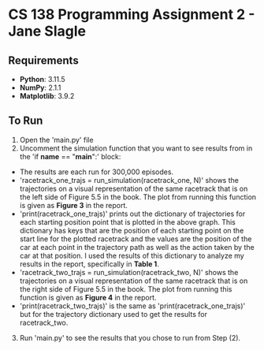 # CS 138 Programming Assignment 2 - Jane Slagle

## Requirements
- **Python**: 3.11.5
- **NumPy**: 2.1.1
- **Matplotlib**: 3.9.2

## To Run
1. Open the 'main.py' file
2. Uncomment the simulation function that you want to see results from in the 'if __name__ == "__main__":' block:
  - The results are each run for 300,000 episodes.
  - 'racetrack_one_trajs = run_simulation(racetrack_one, N)' shows the trajectories on a visual representation of the same racetrack that is on the left side of Figure 5.5 in the book. The plot from running this function is given as **Figure 3** in the report.
  - 'print(racetrack_one_trajs)' prints out the dictionary of trajectories for each starting position point that is plotted in the above graph. This dictionary has keys that are the position of each starting point on the start line for the plotted racetrack and the values are the position of the car at each point in the trajectory path as well as the action taken by the car at that position. I used the results of this dictionary to analyze my results in the report, specifically in **Table 1**.
  - 'racetrack_two_trajs = run_simulation(racetrack_two, N)' shows the trajectories on a visual representation of the same racetrack that is on the right side of Figure 5.5 in the book. The plot from running this function is given as **Figure 4** in the report.
  - 'print(racetrack_two_trajs)' is the same as 'print(racetrack_one_trajs)' but for the trajectory dictionary used to get the results for racetrack_two.
3. Run 'main.py' to see the results that you chose to run from Step (2).
